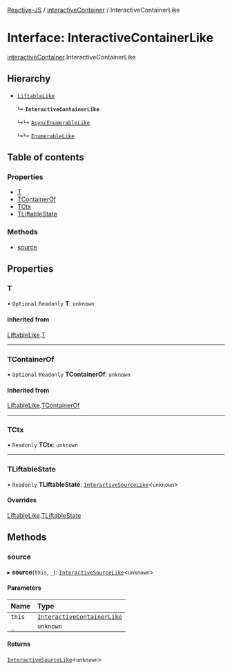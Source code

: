 [Reactive-JS](../README.md) / [interactiveContainer](../modules/interactiveContainer.md) / InteractiveContainerLike

# Interface: InteractiveContainerLike

[interactiveContainer](../modules/interactiveContainer.md).InteractiveContainerLike

## Hierarchy

- [`LiftableLike`](liftable.LiftableLike.md)

  ↳ **`InteractiveContainerLike`**

  ↳↳ [`AsyncEnumerableLike`](asyncEnumerable.AsyncEnumerableLike.md)

  ↳↳ [`EnumerableLike`](enumerable.EnumerableLike.md)

## Table of contents

### Properties

- [T](interactiveContainer.InteractiveContainerLike.md#t)
- [TContainerOf](interactiveContainer.InteractiveContainerLike.md#tcontainerof)
- [TCtx](interactiveContainer.InteractiveContainerLike.md#tctx)
- [TLiftableState](interactiveContainer.InteractiveContainerLike.md#tliftablestate)

### Methods

- [source](interactiveContainer.InteractiveContainerLike.md#source)

## Properties

### T

• `Optional` `Readonly` **T**: `unknown`

#### Inherited from

[LiftableLike](liftable.LiftableLike.md).[T](liftable.LiftableLike.md#t)

___

### TContainerOf

• `Optional` `Readonly` **TContainerOf**: `unknown`

#### Inherited from

[LiftableLike](liftable.LiftableLike.md).[TContainerOf](liftable.LiftableLike.md#tcontainerof)

___

### TCtx

• `Readonly` **TCtx**: `unknown`

___

### TLiftableState

• `Readonly` **TLiftableState**: [`InteractiveSourceLike`](interactiveSource.InteractiveSourceLike.md)<`unknown`\>

#### Overrides

[LiftableLike](liftable.LiftableLike.md).[TLiftableState](liftable.LiftableLike.md#tliftablestate)

## Methods

### source

▸ **source**(`this`, `_`): [`InteractiveSourceLike`](interactiveSource.InteractiveSourceLike.md)<`unknown`\>

#### Parameters

| Name | Type |
| :------ | :------ |
| `this` | [`InteractiveContainerLike`](interactiveContainer.InteractiveContainerLike.md) |
| `_` | `unknown` |

#### Returns

[`InteractiveSourceLike`](interactiveSource.InteractiveSourceLike.md)<`unknown`\>
